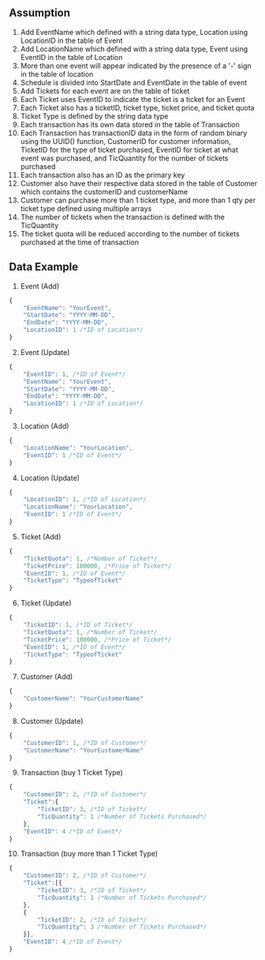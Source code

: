 ## Assumption

1. Add EventName which defined with a string data type, Location using LocationID in the table of Event
2. Add LocationName which defined with a string data type, Event using EventID in the table of Location
3. More than one event will appear indicated by the presence of a '-' sign in the table of location
4. Schedule is divided into StartDate and EventDate in the table of event 
5. Add Tickets for each event are on the table of ticket
6. Each Ticket uses EventID to indicate the ticket is a ticket for an Event
7. Each Ticket also has a ticketID, ticket type, ticket price, and ticket quota
8. Ticket Type is defined by the string data type
9. Each transaction has its own data stored in the table of Transaction
10. Each Transaction has transactionID data in the form of random binary using the UUID() function, CustomerID for customer information, TicketID for the type of ticket purchased, EventID for ticket at what event was purchased, and TicQuantity for the number of tickets purchased
11. Each transaction also has an ID as the primary key
12. Customer also have their respective data stored in the table of Customer which contains the customerID and customerName
13. Customer can purchase more than 1 ticket type, and more than 1 qty per ticket type defined using multiple arrays
14. The number of tickets when the transaction is defined with the TicQuantity
15. The ticket quota will be reduced according to the number of tickets purchased at the time of transaction


## Data Example

1. Event (Add)

```javascript
{
    "EventName": "YourEvent",
    "StartDate": "YYYY-MM-DD",
    "EndDate": "YYYY-MM-DD",
    "LocationID": 1 /*ID of Location*/
}
```

2. Event (Update)

```javascript
{
    "EventID": 1, /*ID of Event*/
    "EventName": "YourEvent",
    "StartDate": "YYYY-MM-DD",
    "EndDate": "YYYY-MM-DD",
    "LocationID": 1 /*ID of Location*/
}
```

3. Location (Add)

```javascript
{
    "LocationName": "YourLocation",
    "EventID": 1 /*ID of Event*/
}
```

4. Location (Update)

```javascript
{
    "LocationID": 1, /*ID of Location*/
    "LocationName": "YourLocation",
    "EventID": 1 /*ID of Event*/
}
```

5. Ticket (Add)

```javascript
{
    "TicketQuota": 1, /*Number of Ticket*/
    "TicketPrice": 100000, /*Price of Ticket*/
    "EventID": 1, /*ID of Event*/
    "TicketType": "TypeofTicket"
}
```

6. Ticket (Update)

```javascript
{
    "TicketID": 1, /*ID of Ticket*/
    "TicketQuota": 1, /*Number of Ticket*/
    "TicketPrice": 100000, /*Price of Ticket*/
    "EventID": 1, /*ID of Event*/
    "TicketType": "TypeofTicket"
}
```

7. Customer (Add)

```javascript
{
    "CustomerName": "YourCustomerName"
}
```

8. Customer (Update)

```javascript
{
    "CustomerID": 1, /*ID of Customer*/
    "CustomerName": "YourCustomerName"
}
```

9. Transaction (buy 1 Ticket Type)

```javascript
{
	"CustomerID": 2, /*ID of Customer*/
	"Ticket":{
		"TicketID": 3, /*ID of Ticket*/
		"TicQuantity": 1 /*Number of Tickets Purchased*/
	},
	"EventID": 4 /*ID of Event*/
}
```

10. Transaction (buy more than 1 Ticket Type)

```javascript
{
	"CustomerID": 2, /*ID of Customer*/
	"Ticket":[{
		"TicketID": 3, /*ID of Ticket*/
		"TicQuantity": 1 /*Number of Tickets Purchased*/
	},
	{
		"TicketID": 2, /*ID of Ticket*/
		"TicQuantity": 3 /*Number of Tickets Purchased*/
	}],
	"EventID": 4 /*ID of Event*/
}
```